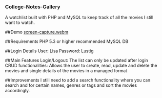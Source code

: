 ### College-Notes-Gallery
A watchlist built with PHP and MySQL to keep track of all the movies I still want to watch.

##Demo
[screen-capture.webm](https://user-images.githubusercontent.com/102907651/191039397-8952f612-3275-49ac-9a7c-d4465d9eb875.webm)

##Requirements
PHP 5.3 or higher recommended
MySQL DB

##Login Details
User: Lisa
Password: Lustig

##Main Features
Login/Logout: The list can only be updated after login
CRUD functionalities: Allows the user to create, read, update and delete the movies and single details of the movies in a managed format

##Improvements
I still need to add a search functionality where you can search and for certain names, genres or tags and sort the movies accordingly.
